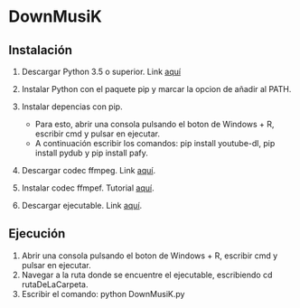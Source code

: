 # DownMusiK

## Instalación

  1. Descargar Python 3.5 o superior. Link [aquí](https://www.python.org/ftp/python/3.6.3/python-3.6.3-amd64.exe)
  2. Instalar Python con el paquete pip y marcar la opcion de añadir al PATH.
  3. Instalar depencias con pip.

      * Para esto, abrir una consola pulsando el boton de Windows + R, escribir cmd y pulsar en ejecutar.
      * A continuación escribir los comandos: pip install youtube-dl, pip install pydub y pip install pafy.

  4. Descargar codec ffmpeg. Link [aquí](https://www.ffmpeg.org/download.html#build-windows).
  5. Instalar codec ffmpef. Tutorial [aquí](https://es.wikihow.com/instalar-FFmpeg-en-Windows).
  6. Descargar ejecutable. Link [aquí](https://github.com/Adrianmjim/DownMusiK/releases/download/0.1/DownMusiK.py).

## Ejecución

  1. Abrir una consola pulsando el boton de Windows + R, escribir cmd y pulsar en ejecutar.
  2. Navegar a la ruta donde se encuentre el ejecutable, escribiendo cd rutaDeLaCarpeta.
  3. Escribir el comando: python DownMusiK.py
